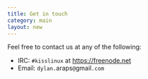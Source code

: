 ```yaml
---
title: Get in touch
category: main
layout: new
---
```


Feel free to contact us at any of the following:

- IRC: `#kisslinux` at <https://freenode.net>
- Email: `dylan.`araps`@`gmail`.com`

